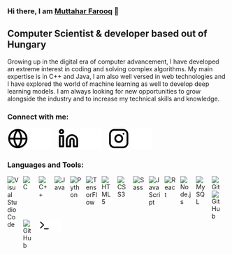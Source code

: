 ### Hi there, I am [Muttahar Farooq][website] 👋

## Computer Scientist & developer based out of Hungary

Growing up in the digital era of computer advancement, I have developed an extreme interest in
coding and solving complex algorithms. My main expertise is in C++ and Java, I am also well versed in web technologies and I have explored the world of machine learning as well to develop deep learning models. I am always looking for new opportunities to grow alongside the industry and to increase my technical skills and knowledge.

### Connect with me:

[![website](./img/globe-light.svg)](https://www.muttaharfarooq.com/#gh-light-mode-only)
[![website](./img/globe-dark.svg)](https://www.muttaharfarooq.com/#gh-dark-mode-only)
&nbsp;&nbsp;
[![website](./img/linkedin-light.svg)](https://www.linkedin.com/in/muttahar-farooq-5816b31aa/#gh-light-mode-only)
[![website](./img/linkedin-dark.svg)](https://www.linkedin.com/in/muttahar-farooq-5816b31aa/#gh-dark-mode-only)
&nbsp;&nbsp;
[![website](./img/instagram-light.svg)](https://www.instagram.com/muttahar.farooq/#gh-light-mode-only)
[![website](./img/instagram-dark.svg)](https://www.instagram.com/muttahar.farooq/#gh-dark-mode-only)

### Languages and Tools:

[<img align="left" alt="Visual Studio Code" width="26px" src="https://cdn.jsdelivr.net/gh/devicons/devicon/icons/vscode/vscode-original.svg" style="padding-right:10px;" />](#)
[<img align="left" alt="C" width="26px" src="https://cdn.jsdelivr.net/gh/devicons/devicon/icons/c/c-plain.svg" style="padding-right:10px;" />](#)
[<img align="left" alt="C++" width="26px" src="https://cdn.jsdelivr.net/gh/devicons/devicon/icons/cplusplus/cplusplus-plain.svg" style="padding-right:10px;" />](#)
[<img align="left" alt="Java" width="26px" src="https://cdn.jsdelivr.net/gh/devicons/devicon/icons/java/java-original-wordmark.svg" style="padding-right:10px;" />](#)
[<img align="left" alt="Python" width="26px" src="https://cdn.jsdelivr.net/gh/devicons/devicon/icons/python/python-original.svg" style="padding-right:10px;" />](#)
[<img align="left" alt="TensorFlow" width="26px" src="https://cdn.jsdelivr.net/gh/devicons/devicon/icons/tensorflow/tensorflow-original.svg" style="padding-right:10px;" />](#)
[<img align="left" alt="HTML5" width="26px" src="https://cdn.jsdelivr.net/gh/devicons/devicon/icons/html5/html5-original.svg" style="padding-right:10px;" />](#)
[<img align="left" alt="CSS3" width="26px" src="https://cdn.jsdelivr.net/gh/devicons/devicon/icons/css3/css3-original.svg" style="padding-right:10px;" />](#)
[<img align="left" alt="Sass" width="26px" src="https://cdn.jsdelivr.net/gh/devicons/devicon/icons/sass/sass-original.svg" style="padding-right:10px;" />](#)
[<img align="left" alt="JavaScript" width="26px" src="https://cdn.jsdelivr.net/gh/devicons/devicon/icons/javascript/javascript-original.svg" style="padding-right:10px;"/>](#)
[<img align="left" alt="React" width="26px" src="https://cdn.jsdelivr.net/gh/devicons/devicon/icons/react/react-original.svg" style="padding-right:10px;" />](#)
[<img align="left" alt="Node.js" width="26px" src="https://cdn.jsdelivr.net/gh/devicons/devicon/icons/nodejs/nodejs-original.svg" style="padding-right:10px;" />](#)
[<img align="left" alt="MySQL" width="26px" src="https://cdn.jsdelivr.net/gh/devicons/devicon/icons/mysql/mysql-original.svg" style="padding-right:10px;" />](#)
[<img align="left" alt="Git" width="26px" src="https://cdn.jsdelivr.net/gh/devicons/devicon/icons/git/git-original.svg" style="padding-right:10px;" />](#)
[<img align="left" alt="GitHub" width="26px" src="https://user-images.githubusercontent.com/3369400/139447912-e0f43f33-6d9f-45f8-be46-2df5bbc91289.png" style="padding-right:10px;" />](#gh-dark-mode-only)
[<img align="left" alt="GitHub" width="26px" src="https://user-images.githubusercontent.com/3369400/139448065-39a229ba-4b06-434b-bc67-616e2ed80c8f.png" style="padding-right:10px;" />](#gh-light-mode-only)
[<img align="left" alt="Terminal" width="26px" src="./img/terminal-light.svg" />](#gh-light-mode-only)
[<img align="left" alt="Terminal" width="26px" src="./img/terminal-dark.svg" />](#gh-dark-mode-only)



[website]: https://www.muttaharfarooq.com/

<!--
**Muttahar-Farooq/Muttahar-Farooq** is a ✨ _special_ ✨ repository because its `README.md` (this file) appears on your GitHub profile.

Here are some ideas to get you started:

- 🔭 I’m currently working on ...
- 🌱 I’m currently learning ...
- 👯 I’m looking to collaborate on ...
- 🤔 I’m looking for help with ...
- 💬 Ask me about ...
- 📫 How to reach me: ...
- 😄 Pronouns: ...
- ⚡ Fun fact: ...
-->
